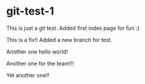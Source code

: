 # git-test-1
This is just a git test. Added first index page for fun :)

This is a fix!!
Added a new branch for test.

Another one
hello world!

Another one for the team!!!

Yet another one!!
